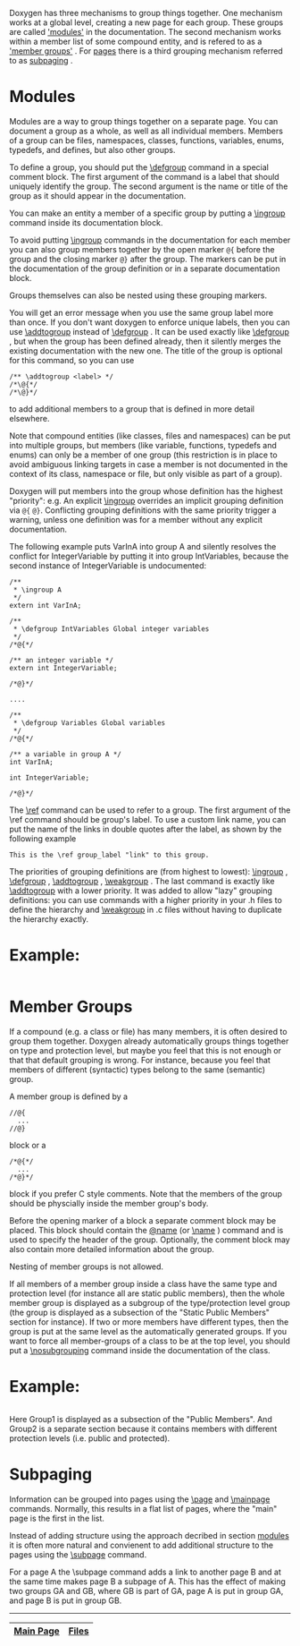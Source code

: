 Doxygen has three mechanisms to group things together. One mechanism works at a global level, creating a new page for each group. These groups are called ['modules'](Doxygen_grouping.md)  in the documentation. The second mechanism works within a member list of some compound entity, and is refered to as a ['member groups'](Doxygen_grouping.md) . For [pages](Doxygen_commands.md)  there is a third grouping mechanism referred to as [subpaging](Doxygen_grouping.md) .

# Modules #

Modules are a way to group things together on a separate page. You can document a group as a whole, as well as all individual members. Members of a group can be files, namespaces, classes, functions, variables, enums, typedefs, and defines, but also other groups.

To define a group, you should put the [\defgroup](Doxygen_commands.md)  command in a special comment block. The first argument of the command is a label that should uniquely identify the group. The second argument is the name or title of the group as it should appear in the documentation.

You can make an entity a member of a specific group by putting a [\ingroup](Doxygen_commands.md)  command inside its documentation block.

To avoid putting [\ingroup](Doxygen_commands.md)  commands in the documentation for each member you can also group members together by the open marker `@{` before the group and the closing marker `@}` after the group. The markers can be put in the documentation of the group definition or in a separate documentation block.

Groups themselves can also be nested using these grouping markers.

You will get an error message when you use the same group label more than once. If you don't want doxygen to enforce unique labels, then you can use [\addtogroup](Doxygen_commands.md)  instead of [\defgroup](Doxygen_commands.md) . It can be used exactly like [\defgroup](Doxygen_commands.md) , but when the group has been defined already, then it silently merges the existing documentation with the new one. The title of the group is optional for this command, so you can use
```
/** \addtogroup <label> */
/*\@{*/
/*\@}*/
```
to add additional members to a group that is defined in more detail elsewhere.

Note that compound entities (like classes, files and namespaces) can be put into multiple groups, but members (like variable, functions, typedefs and enums) can only be a member of one group (this restriction is in place to avoid ambiguous linking targets in case a member is not documented in the context of its class, namespace or file, but only visible as part of a group).

Doxygen will put members into the group whose definition has the highest "priority": e.g. An explicit [\ingroup](Doxygen_commands.md)  overrides an implicit grouping definition via `@{` `@}`. Conflicting grouping definitions with the same priority trigger a warning, unless one definition was for a member without any explicit documentation.

The following example puts VarInA into group A and silently resolves the conflict for IntegerVariable by putting it into group IntVariables, because the second instance of IntegerVariable is undocumented:

```
/**
 * \ingroup A
 */
extern int VarInA;

/**
 * \defgroup IntVariables Global integer variables
 */
/*@{*/

/** an integer variable */
extern int IntegerVariable;

/*@}*/

....

/**
 * \defgroup Variables Global variables
 */
/*@{*/

/** a variable in group A */
int VarInA;

int IntegerVariable;

/*@}*/
```


The [\ref](Doxygen_commands.md)  command can be used to refer to a group. The first argument of the \ref command should be group's label. To use a custom link name, you can put the name of the links in double quotes after the label, as shown by the following example
```
This is the \ref group_label "link" to this group.
```


The priorities of grouping definitions are (from highest to lowest): [\ingroup](Doxygen_commands.md) , [\defgroup](Doxygen_commands.md) , [\addtogroup](Doxygen_commands.md) , [\weakgroup](Doxygen_commands.md) . The last command is exactly like [\addtogroup](Doxygen_commands.md)  with a lower priority. It was added to allow "lazy" grouping definitions: you can use commands with a higher priority in your .h files to define the hierarchy and [\weakgroup](Doxygen_commands.md)  in .c files without having to duplicate the hierarchy exactly.

# Example: #

```
```





# Member Groups #

If a compound (e.g. a class or file) has many members, it is often desired to group them together. Doxygen already automatically groups things together on type and protection level, but maybe you feel that this is not enough or that that default grouping is wrong. For instance, because you feel that members of different (syntactic) types belong to the same (semantic) group.

A member group is defined by a
```
//@{ 
  ...
//@}
```
block or a
```
/*@{*/ 
  ... 
/*@}*/ 
```
block if you prefer C style comments. Note that the members of the group should be physcially inside the member group's body.

Before the opening marker of a block a separate comment block may be placed. This block should contain the [@name](Doxygen_commands.md)  (or [\name](Doxygen_commands.md) ) command and is used to specify the header of the group. Optionally, the comment block may also contain more detailed information about the group.

Nesting of member groups is not allowed.

If all members of a member group inside a class have the same type and protection level (for instance all are static public members), then the whole member group is displayed as a subgroup of the type/protection level group (the group is displayed as a subsection of the "Static Public Members" section for instance). If two or more members have different types, then the group is put at the same level as the automatically generated groups. If you want to force all member-groups of a class to be at the top level, you should put a [\nosubgrouping](Doxygen_commands.md)  command inside the documentation of the class.

# Example: #

```
```





Here Group1 is displayed as a subsection of the "Public Members". And Group2 is a separate section because it contains members with different protection levels (i.e. public and protected).


# Subpaging #

Information can be grouped into pages using the [\page](Doxygen_commands.md)  and [\mainpage](Doxygen_commands.md)  commands. Normally, this results in a flat list of pages, where the "main" page is the first in the list.

Instead of adding structure using the approach decribed in section [modules](Doxygen_grouping.md)  it is often more natural and convienent to add additional structure to the pages using the [\subpage](Doxygen_commands.md)  command.

For a page A the \subpage command adds a link to another page B and at the same time makes page B a subpage of A. This has the effect of making two groups GA and GB, where GB is part of GA, page A is put in group GA, and page B is put in group GB.




---
| [Main Page](Doxygen.md) | [Files](Doxygen_files.md) |
|:------------------------|:--------------------------|